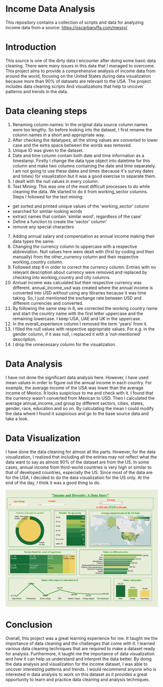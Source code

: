 # Income Data Analysis
This repository contains a collection of scripts and data for analyzing income data from a source:   https://oscarbaruffa.com/messy/.


# Introduction
This source is one of the dirty data I encounter after doing some basic data cleaning. There were many issues in this data that I managed to overcome.
This project aims to provide a comprehensive analysis of income data from around the world, focusing on the United States during data visualization because more than 90% of datasets are relevant to the USA. The project includes data cleaning scripts And visualizations that help to uncover patterns and trends in the data.



# Data cleaning steps
1. Renaming column names: In the original data source column names were too lengthy. So before looking into the dataset, I first rename the column names in a short and appropriate way. 
2. After checking the datatypes, all the string values are converted to lower case and the extra space between the words was removed. 
3. Unique ID was given to the dataset. 
5.  Date and time column contain both date and time information as a timestamp. Firstly I  change the data type object into datetime for this column
 and make two columns containing the date and time separately. I am not going to use these dates and times (because it's survey dates and times) for visualization but it was a good exercise to separate them.
6. I dealt with the null values in every column. 
6. Text Mining: This was one of the most difficult processes to do while cleaning the data. We started to do it from working_sector columns. Steps I followed for the text mining:
- get sorted and printed unique values of the 'working_sector' column
- searched for similar-looking words
-  extract names that contain 'similar word', regardless of the case'
- Define a function to create the 'sector' column'
-  remove any special characters
7. Adding annual salary and compensation as annual income making their data types the same. 
8. Changing the currency column to uppercase with a respective abbreviation. Null values here were dealt with (first by coding and then manually) from the other_currency column and their respective working_country column.
9. Followed step 6 in order to correct the currency column. Entries with no relevant description about currency were removed and replaced by checking into working_country and city columns. 
10. Annual income was calculated but their respective currency was different. annual_income_usd was created where the annual income is converted into USD without using any libraries because it was time taking. So,  I just mentioned the exchange rate between USD and different currencies and converted. 
11. By following the same step in 6, we corrected the working country name and start the country name with the first letter uppercase and the remaining lowercase. I keep USA, UAE and UK in the uppercase.
12. In the overall_experience column I removed the term 'years' from it. 
13. I filled the null values with respective appropriate values. For e.g. in the gender column, if it was null, i replaced it with a 'not-mentioned' description. 
14. I drop the unnecessary column for the visualization. 

# Data Analysis
I have not done the significant data analysis here. However, I have used mean values in order to figure out the annual income in each country. 
For example, the average income of the USA was lower than the average income of Mexico. It looks suspicious to me and check with it. I found that the currency wasn't converted from Mexican to USD. Then I calculated the average annual_income_usd group by different sectors, cities, states, gender, race, education and so on. By calculating the mean I could modify the data where I found it suspicious and go to the base source data and take a look. 

# Data Visualization
I have done the data cleaning for almost all the parts. However, for the data visualization, I realized that including all the entries may not reflect what the data want to say as almost 90% of the dataset are from the US. In some cases, annual income from third-world countries is very high or similar to that of developed countries, especially the US. Since most of the data are for the USA, I decided to do the data visualization for the US only. At the end of the day, I think it was a good thing to do.


![My Image](sales.png)

# Conclusion
Overall, this project was a great learning experience for me. It taught me the importance of data cleaning and the challenges that come with it. I learned various data cleaning techniques that are required to make a dataset ready for analysis. Furthermore, it taught me the importance of data visualization and how it can help us understand and interpret the data better. By doing the data analysis and visualization for the income dataset, I was able to uncover interesting patterns and trends. I would recommend anyone who is interested in data analysis to work on this dataset as it provides a great opportunity to learn and practice data cleaning and analysis techniques.



